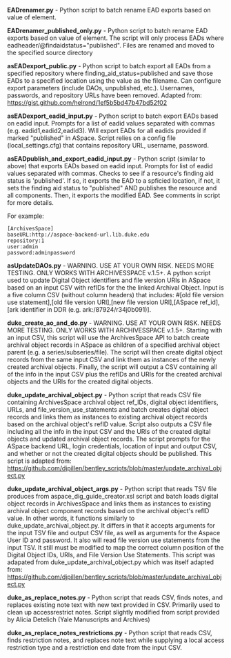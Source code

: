 **EADrenamer.py** - Python script to batch rename EAD exports based on value of <eadid> element.

**EADrenamer_published_only.py** - Python script to batch rename EAD exports based on value of <eadid> element.  The script will only process EADs where eadheader/@findaidstatus="published".  Files are renamed and moved to the specified source directory

**asEADexport_public.py** - Python script to batch export all EADs from a specified repository where finding_aid_status=published and save those EADs to a specified location using the <eadid> value as the filename. Can configure export parameters (include DAOs, unpublished, etc.). Usernames, passwords, and repository URLs have been removed. Adapted from: https://gist.github.com/helrond/1ef5b5bd47b47bd52f02

**asEADexport_eadid_input.py** - Python script to batch export EADs based on eadid input. Prompts for a list of eadid values separated with commas (e.g. eadid1,eadid2,eadid3). Will export EADs for all eadids provided if marked "published" in ASpace. Script relies on a config file (local_settings.cfg) that contains repository URL, username, password.

**asEADpublish_and_export_eadid_input.py** - Python script (similar to above) that exports EADs based on eadid input. Prompts for list of eadid values separated with commas. Checks to see if a resource's finding aid status is 'published'.  If so, it exports the EAD to a spficied location, if not, it sets the finding aid status to "published" AND publishes the resource and all components.  Then, it exports the modified EAD.  See comments in script for more details.

For example:
```
[ArchivesSpace]
baseURL:http://aspace-backend-url.lib.duke.edu
repository:1
user:admin
password:adminpassword
```

**asUpdateDAOs.py** - WARNING. USE AT YOUR OWN RISK. NEEDS MORE TESTING. ONLY WORKS WITH ARCHIVESSPACE v.1.5+. A python script used to update Digital Object identifiers and file version URIs in ASpace based on an input CSV with refIDs for the the linked Archival Object.  Input is a five column CSV (without column headers) that includes: #[old file version use statement],[old file version URI],[new file version URI],[ASpace ref_id],[ark identifier in DDR (e.g. ark:/87924/r34j0b091)].

**duke_create_ao_and_do.py** - WARNING. USE AT YOUR OWN RISK. NEEDS MORE TESTING. ONLY WORKS WITH ARCHIVESSPACE v.1.5+. Starting with an input CSV, this script will use the ArchivesSpace API to batch create archival object records in ASpace as children of a specified archival object parent (e.g. a series/subseries/file). The script will then create digital object records from the same input CSV and link them as instances of the newly created archival objects. Finally, the script will output a CSV containing all of the info in the input CSV plus the refIDs and URIs for the created archival objects and the URIs for the created digital objects. 

**duke_update_archival_object.py** - Python script that reads CSV file containing ArchivesSpace archival object ref_IDs, digital object identifiers, URLs, and file_version_use_statements and batch creates digital object records and links them as instances to existing archival object records based on the archival object's refID value. Script also outputs a CSV file including all the info in the input CSV and the URIs of the created digital objects and updated archival object records.  The script prompts for the ASpace backend URL, login credentials, location of input and output CSV, and whether or not the created digital objects should be published.
This script is adapted from: https://github.com/djpillen/bentley_scripts/blob/master/update_archival_object.py

**duke_update_archival_object_args.py** - Python script that reads TSV file produces from aspace_dig_guide_creator.xsl script and batch loads digital object records in ArchivesSpace and links them as instances to existing archival object component records based on the archival object's refID value. In other words, it functions similarly to duke_update_archival_object.py. It differs in that it accepts arguments for the input TSV file and output CSV file, as well as arguments for the Aspace User ID and password. It also will read file version use statements from the input TSV. It still must be modified to map the correct column position of the Digital Object IDs, URIs, and File Version Use Statements. This script was adapated from duke_update_archival_object.py which was itself adapted from: https://github.com/djpillen/bentley_scripts/blob/master/update_archival_object.py

**duke_as_replace_notes.py** - Python script that reads CSV, finds notes, and replaces existing note text with new text provided in CSV. Primarily used to clean up accessrestrict notes. Script slightly modified from script provided by Alicia Detelich (Yale Manuscripts and Archives)

**duke_as_replace_notes_restrictions.py** - Python script that reads CSV, finds restriction notes, and replaces note text while supplying a local access restriction type and a restriction end date from the input CSV.
